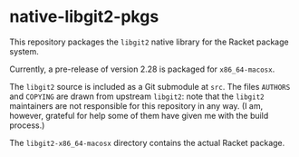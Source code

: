 native-libgit2-pkgs
=====================

This repository packages the `libgit2` native library for
the Racket package system.

Currently, a pre-release of version 2.28 is packaged for `x86_64-macosx`.

The `libgit2` source is included as a Git submodule at `src`.
The files `AUTHORS` and `COPYING` are drawn from upstream `libgit2`:
note that the `libgit2` maintainers are not responsible for this
repository in any way.
(I am, however, grateful for help some of them have given me
with the build process.)

The `libgit2-x86_64-macosx` directory contains the actual Racket package.


